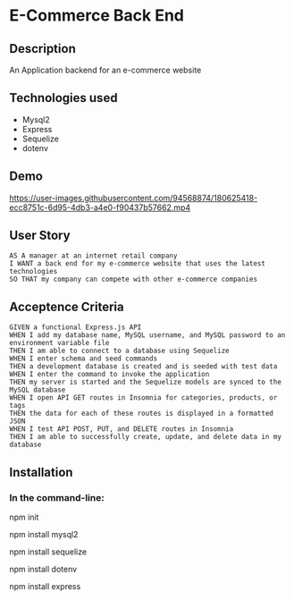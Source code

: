 # E-Commerce Back End

## Description

An Application backend for an e-commerce website

## Technologies used 

-   Mysql2
-   Express
-   Sequelize
-   dotenv

## Demo


https://user-images.githubusercontent.com/94568874/180625418-ecc8751c-6d95-4db3-a4e0-f90437b57662.mp4


## User Story
```
AS A manager at an internet retail company
I WANT a back end for my e-commerce website that uses the latest technologies
SO THAT my company can compete with other e-commerce companies
```


## Acceptence Criteria

```
GIVEN a functional Express.js API
WHEN I add my database name, MySQL username, and MySQL password to an environment variable file
THEN I am able to connect to a database using Sequelize
WHEN I enter schema and seed commands
THEN a development database is created and is seeded with test data
WHEN I enter the command to invoke the application
THEN my server is started and the Sequelize models are synced to the MySQL database
WHEN I open API GET routes in Insomnia for categories, products, or tags
THEN the data for each of these routes is displayed in a formatted JSON
WHEN I test API POST, PUT, and DELETE routes in Insomnia
THEN I am able to successfully create, update, and delete data in my database

```


## Installation
### In the command-line:

npm init

npm install mysql2

npm install sequelize

npm install dotenv

npm install express
